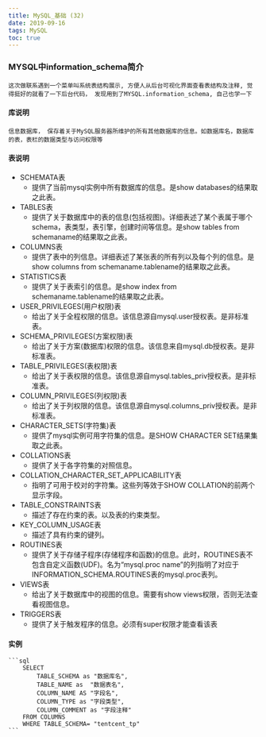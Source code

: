 ```yaml
---
title: MySQL_基础 (32)
date: 2019-09-16
tags: MySQL
toc: true
---
```


### MYSQL中information_schema简介
    这次做联系遇到一个菜单叫系统表结构展示, 方便人从后台可视化界面查看表结构及注释, 觉得挺好的就看了一下后台代码， 发现用到了MYSQL.information_schema, 自己也学一下

<!-- more -->

#### 库说明
    信息数据库， 保存着关于MySQL服务器所维护的所有其他数据库的信息。如数据库名，数据库的表，表栏的数据类型与访问权限等

#### 表说明
- SCHEMATA表
    * 提供了当前mysql实例中所有数据库的信息。是show databases的结果取之此表。
- TABLES表
    * 提供了关于数据库中的表的信息(包括视图)。详细表述了某个表属于哪个schema，表类型，表引擎，创建时间等信息。是show tables from schemaname的结果取之此表。
- COLUMNS表
    * 提供了表中的列信息。详细表述了某张表的所有列以及每个列的信息。是show columns from schemaname.tablename的结果取之此表。
- STATISTICS表
    * 提供了关于表索引的信息。是show index from schemaname.tablename的结果取之此表。
- USER_PRIVILEGES(用户权限)表
    * 给出了关于全程权限的信息。该信息源自mysql.user授权表。是非标准表。
- SCHEMA_PRIVILEGES(方案权限)表
    * 给出了关于方案(数据库)权限的信息。该信息来自mysql.db授权表。是非标准表。
- TABLE_PRIVILEGES(表权限)表
    * 给出了关于表权限的信息。该信息源自mysql.tables_priv授权表。是非标准表。
- COLUMN_PRIVILEGES(列权限)表
    * 给出了关于列权限的信息。该信息源自mysql.columns_priv授权表。是非标准表。
- CHARACTER_SETS(字符集)表
    * 提供了mysql实例可用字符集的信息。是SHOW CHARACTER SET结果集取之此表。
- COLLATIONS表
    * 提供了关于各字符集的对照信息。
- COLLATION_CHARACTER_SET_APPLICABILITY表
    * 指明了可用于校对的字符集。这些列等效于SHOW COLLATION的前两个显示字段。
- TABLE_CONSTRAINTS表
    * 描述了存在约束的表。以及表的约束类型。
- KEY_COLUMN_USAGE表
    * 描述了具有约束的键列。
- ROUTINES表
    * 提供了关于存储子程序(存储程序和函数)的信息。此时，ROUTINES表不包含自定义函数(UDF)。名为“mysql.proc name”的列指明了对应于INFORMATION_SCHEMA.ROUTINES表的mysql.proc表列。
- VIEWS表
    * 给出了关于数据库中的视图的信息。需要有show views权限，否则无法查看视图信息。
- TRIGGERS表
    * 提供了关于触发程序的信息。必须有super权限才能查看该表

#### 实例
    ```sql
        SELECT 
            TABLE_SCHEMA as "数据库名",
            TABLE_NAME as  "数据表名",
            COLUMN_NAME AS "字段名",
            COLUMN_TYPE as "字段类型",
            COLUMN_COMMENT as "字段注释"
        FROM COLUMNS
        WHERE TABLE_SCHEMA= "tentcent_tp"
    ```
